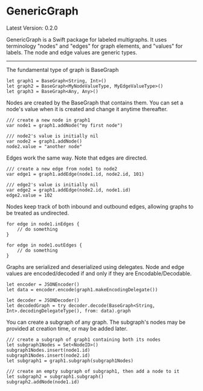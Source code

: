 # GenericGraph

Latest Version: 0.2.0

GenericGraph is a Swift package for labeled multigraphs.
It uses terminology "nodes" and "edges" for graph elements, and "values" for labels.
The node and edge values are generic types.

----

The fundamental type of graph is BaseGraph

```
let graph1 = BaseGraph<String, Int>()
let graph2 = BaseGraph<MyNodeValueType, MyEdgeValueType>()
let graph3 = BaseGraph<Any, Any>()
```

Nodes are created by the BaseGraph that contains them.
You can set a node's value when it is created and change it anytime thereafter.

```
/// create a new node in graph1
var node1 = graph1.addNode("my first node")

/// node2's value is initially nil
var node2 = graph1.addNode()
node2.value = "another node"
```

Edges work the same way.
Note that edges are directed.

```
/// create a new edge from node1 to node2
var edge1 = graph1.addEdge(node1.id, node2.id, 101)

/// edge2's value is initially nil
var edge2 = graph1.addEdge(node2.id, node1.id)
edge2.value = 102
```

Nodes keep track of both inbound and outbound edges, allowing graphs to be treated as undirected.

```
for edge in node1.inEdges {
    // do something 
}

for edge in node1.outEdges {
    // do something 
}
```

Graphs are serialized and deserialized using delegates.
Node and edge values are encoded/decoded if and only if they are Encodable/Decodable.

```
let encoder = JSONEncoder()
let data = encoder.encode(graph1.makeEncodingDelegate())

let decoder = JSONDecoder()
let decodedGraph = try decoder.decode(BaseGraph<String, Int>.decodingDelegateType(), from: data).graph
```

You can create a subgraph of any graph.
The subgraph's nodes may be provided at creation time, or may be added later.

```
/// create a subgraph of graph1 containing both its nodes
let subgraph1Nodes = Set<NodeID>()
subgraph1Nodes.insert(node1.id)
subgraph1Nodes.insert(node2.id)
let subgraph1 = graph1.subgraph(subgraph1Nodes)

/// create an empty subgraph of subgraph1, then add a node to it
let subgraph2 = subgraph1.subgraph()
subgraph2.addNode(node1.id)
```

